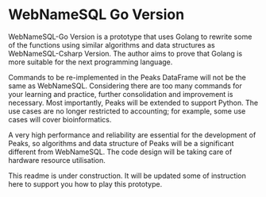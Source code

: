 # WebNameSQL Go Version

WebNameSQL-Go Version is a prototype that uses Golang to rewrite some of the functions using similar algorithms and data structures as WebNameSQL-Csharp Version. The author aims to prove that Golang is more suitable for the next programming language.

Commands to be re-implemented in the Peaks DataFrame will not be the same as WebNameSQL. Considering there are too many commands for your learning and practice, further consolidation and improvement is necessary. Most importantly, Peaks will be extended to support Python. The use cases are no longer restricted to accounting; for example, some use cases will cover bioinformatics.  

A very high performance and reliability are essential for the development of Peaks, so algorithms and data structure of Peaks will be a significant different from WebNameSQL. The code design will be taking care of hardware resource utilisation.

This readme is under construction. It will be updated some of instruction here to support you how to play this prototype. 
